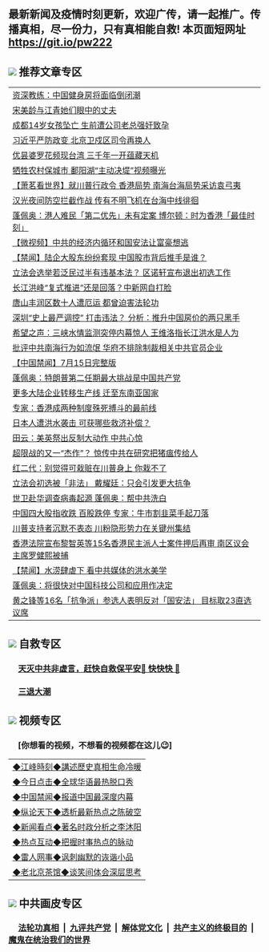 ## 最新新闻及疫情时刻更新，欢迎广传，请一起推广。传播真相，尽一份力，只有真相能自救! 本页面短网址 https://git.io/pw222

## <img src="https://img.icons8.com/cute-clipart/2x/circled-right.png"> 推荐文章专区

<Table>
<tr><td colspan="2" align="left"><a href="https://faianyty.xhuyd.press/?name=c1199246&key=encdeuyadochlaxz&from=pw2">资深教练：中国健身房将面临倒闭潮</a></td></tr>
<tr><td colspan="2" align="left"><a href="https://faianyty.xhuyd.press/?name=c1199313&key=encdeuyadochlaxz&from=pw2">宋美龄与江青她们眼中的丈夫</a></td></tr>
<tr><td colspan="2" align="left"><a href="https://faianyty.xhuyd.press/?name=c1199284&key=encdeuyadochlaxz&from=pw2">成都14岁女孩坠亡 生前遭公司老总强奸致孕</a></td></tr>
<tr><td colspan="2" align="left"><a href="https://faianyty.xhuyd.press/?name=c1199325&key=encdeuyadochlaxz&from=pw2">习近平严防政变 北京卫戍区司令再换人</a></td></tr>
<tr><td colspan="2" align="left"><a href="https://faianyty.xhuyd.press/?name=c1199273&key=encdeuyadochlaxz&from=pw2">优昙婆罗花频现台湾 三千年一开蕴藏天机</a></td></tr>
<tr><td colspan="2" align="left"><a href="https://faianyty.xhuyd.press/?name=c1199320&key=encdeuyadochlaxz&from=pw2">牺牲农村保城市 鄱阳湖“主动决堤”视频曝光</a></td></tr>
<tr><td colspan="2" align="left"><a href="https://faianyty.xhuyd.press/?name=c1199307&key=encdeuyadochlaxz&from=pw2">【萧茗看世界】就川普行政令 香港局势 南海台海局势采访袁弓夷</a></td></tr>
<tr><td colspan="2" align="left"><a href="https://faianyty.xhuyd.press/?name=c1199298&key=encdeuyadochlaxz&from=pw2">汉光夜间防空拦截作战 传有不明飞机在台海中线徘徊</a></td></tr>
<tr><td colspan="2" align="left"><a href="https://faianyty.xhuyd.press/?name=c1199299&key=encdeuyadochlaxz&from=pw2">蓬佩奥：港人难民「第二优先」未有定案 博尔顿：时为香港「最佳时刻」</a></td></tr>
<tr><td colspan="2" align="left"><a href="https://faianyty.xhuyd.press/?name=c1199262&key=encdeuyadochlaxz&from=pw2">【微视频】中共的经济内循环和国安法让富豪想逃</a></td></tr>
<tr><td colspan="2" align="left"><a href="https://faianyty.xhuyd.press/?name=c1199263&key=encdeuyadochlaxz&from=pw2">【禁闻】陆企大股东纷纷套现 中国股市背后推手是谁？</a></td></tr>
<tr><td colspan="2" align="left"><a href="https://faianyty.xhuyd.press/?name=c1199297&key=encdeuyadochlaxz&from=pw2">立法会选举若泛民过半有违基本法？ 区诺轩宣布退出初选工作</a></td></tr>
<tr><td colspan="2" align="left"><a href="https://faianyty.xhuyd.press/?name=c1199306&key=encdeuyadochlaxz&from=pw2">长江洪峰“复式推进”还是回落？中新网自打脸</a></td></tr>
<tr><td colspan="2" align="left"><a href="https://faianyty.xhuyd.press/?name=c1199282&key=encdeuyadochlaxz&from=pw2">唐山丰润区数十人遭厄运 都曾迫害法轮功</a></td></tr>
<tr><td colspan="2" align="left"><a href="https://faianyty.xhuyd.press/?name=c1199275&key=encdeuyadochlaxz&from=pw2">深圳“史上最严调控” 打击违法？ 分析：推升中国房价的两只黑手</a></td></tr>
<tr><td colspan="2" align="left"><a href="https://faianyty.xhuyd.press/?name=c1199265&key=encdeuyadochlaxz&from=pw2">希望之声：三峡水情监测突停内幕惊人 王维洛指长江洪水是人为</a></td></tr>
<tr><td colspan="2" align="left"><a href="https://faianyty.xhuyd.press/?name=c1199309&key=encdeuyadochlaxz&from=pw2">批评中共南海行为如流氓 华府不排除制裁相关中共官员企业</a></td></tr>
<tr><td colspan="2" align="left"><a href="https://faianyty.xhuyd.press/?name=c1199318&key=encdeuyadochlaxz&from=pw2">【中国禁闻】7月15日完整版</a></td></tr>
<tr><td colspan="2" align="left"><a href="https://faianyty.xhuyd.press/?name=c1199328&key=encdeuyadochlaxz&from=pw2">蓬佩奥：特朗普第二任期最大挑战是中国共产党</a></td></tr>
<tr><td colspan="2" align="left"><a href="https://faianyty.xhuyd.press/?name=c1199330&key=encdeuyadochlaxz&from=pw2">更多大陆企业转移生产线 迁至东南亚国家</a></td></tr>
<tr><td colspan="2" align="left"><a href="https://faianyty.xhuyd.press/?name=c1199305&key=encdeuyadochlaxz&from=pw2">专家：香港成两种制度殊死搏斗的最前线</a></td></tr>
<tr><td colspan="2" align="left"><a href="https://faianyty.xhuyd.press/?name=c1199314&key=encdeuyadochlaxz&from=pw2">日本人遭洪水袭击 可获哪些救济补偿？</a></td></tr>
<tr><td colspan="2" align="left"><a href="https://faianyty.xhuyd.press/?name=c1199254&key=encdeuyadochlaxz&from=pw2">田云：美英祭出反制大动作 中共心惊</a></td></tr>
<tr><td colspan="2" align="left"><a href="https://faianyty.xhuyd.press/?name=c1199267&key=encdeuyadochlaxz&from=pw2">超限战的又一“杰作”？ 惊传中共在研究把猪瘟传给人</a></td></tr>
<tr><td colspan="2" align="left"><a href="https://faianyty.xhuyd.press/?name=c1199253&key=encdeuyadochlaxz&from=pw2">红二代：别觉得可栽赃在川普身上 你栽不了</a></td></tr>
<tr><td colspan="2" align="left"><a href="https://faianyty.xhuyd.press/?name=c1199312&key=encdeuyadochlaxz&from=pw2">立法会初选被「非法」 戴耀廷：只会引发更大抗争</a></td></tr>
<tr><td colspan="2" align="left"><a href="https://faianyty.xhuyd.press/?name=c1199285&key=encdeuyadochlaxz&from=pw2">世卫赴华调查病毒起源 蓬佩奥：帮中共洗白</a></td></tr>
<tr><td colspan="2" align="left"><a href="https://faianyty.xhuyd.press/?name=c1199327&key=encdeuyadochlaxz&from=pw2">中国四大股指收跌 百股跌停 专家：牛市割韭菜手起刀落</a></td></tr>
<tr><td colspan="2" align="left"><a href="https://faianyty.xhuyd.press/?name=c1199269&key=encdeuyadochlaxz&from=pw2">川普支持者沉默不表态 川粉隐形势力在关键州集结</a></td></tr>
<tr><td colspan="2" align="left"><a href="https://faianyty.xhuyd.press/?name=c1199310&key=encdeuyadochlaxz&from=pw2">香港法院宣布黎智英等15名香港民主派人士案件押后再审 南区议会主席罗健熙被捕</a></td></tr>
<tr><td colspan="2" align="left"><a href="https://faianyty.xhuyd.press/?name=c1199319&key=encdeuyadochlaxz&from=pw2">【禁闻】水涝肆虐下 看中共媒体的洪水美学</a></td></tr>
<tr><td colspan="2" align="left"><a href="https://faianyty.xhuyd.press/?name=c1199271&key=encdeuyadochlaxz&from=pw2">蓬佩奥：将很快对中国科技公司和应用作决定</a></td></tr>
<tr><td colspan="2" align="left"><a href="https://faianyty.xhuyd.press/?name=c1199311&key=encdeuyadochlaxz&from=pw2">黄之锋等16名「抗争派」参选人表明反对「国安法」 目标取23直选议席</a></td></tr>

</Table>

## <img src="https://img.icons8.com/cute-clipart/2x/circled-right.png">  自救专区

 ### &nbsp;&nbsp;&nbsp;&nbsp; [天灭中共非虚言，赶快自救保平安🍎 快快快 📩](https://github.com/pwgy/td/blob/master/README.md)
 
 ### &nbsp;&nbsp;&nbsp;&nbsp; [三退大潮](https://is.gd/fCPoKo) 

## <img src="https://img.icons8.com/cute-clipart/2x/circled-right.png"> 视频专区
### &nbsp;&nbsp;&nbsp;&nbsp; [你想看的视频，不想看的视频都在这儿😉] <tr>
 <Table>
   <tr>
   <td colspan="2" align=left> 
<a href="https://kmyaoayewvhx.xhyte.press/oo.aspx?name=c922850&key=wybpblbewupvzpbn&from=gy22&tag=9877">◆江峰時刻◆講述歷史真相生命冷暖</a><br/>
    </td>
  </tr>
   <tr>
   <td colspan="2" align=left> 
<a href="https://kmyaoayewvhx.xhyte.press/oo.aspx?name=c816850&key=wybpblbewupvzpbn&from=gy22&tag=9877">◆今日点击◆全球华语最热脱口秀</a><br/>
    </td>
  </tr>
  <tr>
  <td colspan="2" align=left>
<a href="https://kmyaoayewvhx.xhyte.press/oo.aspx?name=c816860&key=wybpblbewupvzpbn&from=gy22&tag=99733110">◆中国禁闻◆报道中国最深度内幕</a><br/>
   </tr>
  <tr>
     <td colspan="2" align=left>
<a href="https://kmyaoayewvhx.xhyte.press/oo.aspx?name=c816855&key=wybpblbewupvzpbn&from=gy22&tag=997110">◆纵论天下◆透析最新热点之陈破空</a><br/>
   </tr>
   <tr>
      <td colspan="2" align=left>
<a href="https://kmyaoayewv4hx.xhyte.press/oo.aspx?name=c838308&key=wybpblbewupvzpbn&from=gy22&tag=9973110">◆新闻看点◆著名时政分析之李沐阳</a><br/>
   </tr>
   <tr>
     <td colspan="2" align=left>
<a href="https://kmy4aoayewvhx.xhyte.press/oo.aspx?name=c816852&key=wybpblbewupvzpbn&from=gy22&tag=9733110">◆热点互动◆把握时事热点的脉动</a><br/>
   </tr>
   <tr>
      <td colspan="2" align=left>
<a href="https://kmyaoaye4wvhx.xhyte.press/oo.aspx?name=c816694&key=wybpblbewupvzpbn&from=gy22&tag=93310">◆雷人网事◆讽刺幽默的诙谐小品</a><br/>
   </tr>
   <tr>
    <td colspan="2" align=left>
<a href="https://kmyao4ayewvhx.xhyte.press/oo.aspx?name=c816650&key=wybpblbewupvzpbn&from=gy22&tag=9973110">◆老北京茶馆◆谈笑间体会深层思考</a><br/>
   </tr>
</Table>
 
## <img src="https://img.icons8.com/cute-clipart/2x/circled-right.png"> 中共画皮专区


 ### &nbsp;&nbsp;&nbsp;&nbsp; [法轮功真相](https://github.com/begood0513/basic/blob/master/README.md) &nbsp;|&nbsp; [九评共产党](https://github.com/begood0513/9ping.md/blob/master/README.md) &nbsp;|&nbsp; [解体党文化](https://github.com/begood0513/jtdwh.md/blob/master/README.md)   &nbsp;|&nbsp; [共产主义的终极目的](https://github.com/begood0513/gczydzjmd.md/blob/master/README.md) &nbsp;|&nbsp; [魔鬼在统治我们的世界](https://github.com/begood0513/gczydzjmd.md/blob/master/README.md) 

